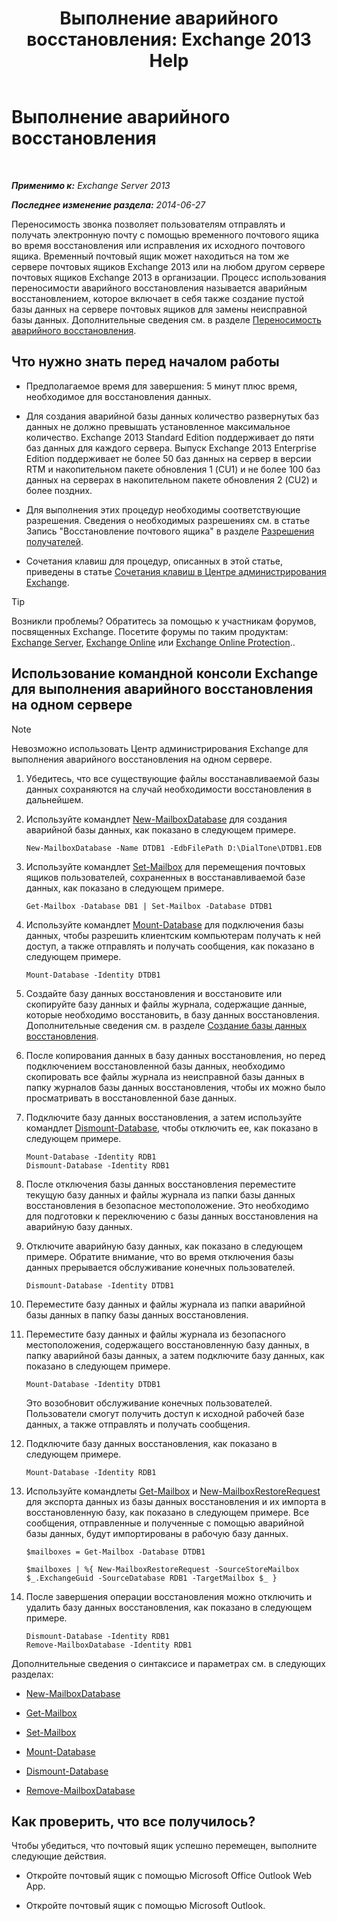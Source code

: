 ﻿---
title: 'Выполнение аварийного восстановления: Exchange 2013 Help'
TOCTitle: Выполнение аварийного восстановления
ms:assetid: 158817fa-4b17-4fa9-8341-a86609e6a388
ms:mtpsurl: https://technet.microsoft.com/ru-ru/library/Dd979810(v=EXCHG.150)
ms:contentKeyID: 51408005
ms.date: 05/22/2018
mtps_version: v=EXCHG.150
ms.translationtype: MT
---

# Выполнение аварийного восстановления

 

_**Применимо к:** Exchange Server 2013_

_**Последнее изменение раздела:** 2014-06-27_

Переносимость звонка позволяет пользователям отправлять и получать электронную почту с помощью временного почтового ящика во время восстановления или исправления их исходного почтового ящика. Временный почтовый ящик может находиться на том же сервере почтовых ящиков Exchange 2013 или на любом другом сервере почтовых ящиков Exchange 2013 в организации. Процесс использования переносимости аварийного восстановления называется аварийным восстановлением, которое включает в себя также создание пустой базы данных на сервере почтовых ящиков для замены неисправной базы данных. Дополнительные сведения см. в разделе [Переносимость аварийного восстановления](dial-tone-portability-exchange-2013-help.md).

## Что нужно знать перед началом работы

  - Предполагаемое время для завершения: 5 минут плюс время, необходимое для восстановления данных.

  - Для создания аварийной базы данных количество развернутых баз данных не должно превышать установленное максимальное количество. Exchange 2013 Standard Edition поддерживает до пяти баз данных для каждого сервера. Выпуск Exchange 2013 Enterprise Edition поддерживает не более 50 баз данных на сервер в версии RTM и накопительном пакете обновления 1 (CU1) и не более 100 баз данных на серверах в накопительном пакете обновления 2 (CU2) и более поздних.

  - Для выполнения этих процедур необходимы соответствующие разрешения. Сведения о необходимых разрешениях см. в статье Запись "Восстановление почтового ящика" в разделе [Разрешения получателей](recipients-permissions-exchange-2013-help.md).

  - Сочетания клавиш для процедур, описанных в этой статье, приведены в статье [Сочетания клавиш в Центре администрирования Exchange](keyboard-shortcuts-in-the-exchange-admin-center-exchange-online-protection-help.md).

> [!TIP]  
> Возникли проблемы? Обратитесь за помощью к участникам форумов, посвященных Exchange. Посетите форумы по таким продуктам: <a href="https://go.microsoft.com/fwlink/p/?linkid=60612">Exchange Server</a>, <a href="https://go.microsoft.com/fwlink/p/?linkid=267542">Exchange Online</a> или <a href="https://go.microsoft.com/fwlink/p/?linkid=285351">Exchange Online Protection</a>..


## Использование командной консоли Exchange для выполнения аварийного восстановления на одном сервере

> [!NOTE]  
> Невозможно использовать Центр администрирования Exchange для выполнения аварийного восстановления на одном сервере.


1.  Убедитесь, что все существующие файлы восстанавливаемой базы данных сохраняются на случай необходимости восстановления в дальнейшем.

2.  Используйте командлет [New-MailboxDatabase](https://technet.microsoft.com/ru-ru/library/aa997976\(v=exchg.150\)) для создания аварийной базы данных, как показано в следующем примере.
    
        New-MailboxDatabase -Name DTDB1 -EdbFilePath D:\DialTone\DTDB1.EDB

3.  Используйте командлет [Set-Mailbox](https://technet.microsoft.com/ru-ru/library/bb123981\(v=exchg.150\)) для перемещения почтовых ящиков пользователей, сохраненных в восстанавливаемой базе данных, как показано в следующем примере.
    
        Get-Mailbox -Database DB1 | Set-Mailbox -Database DTDB1

4.  Используйте командлет [Mount-Database](https://technet.microsoft.com/ru-ru/library/aa998871\(v=exchg.150\)) для подключения базы данных, чтобы разрешить клиентским компьютерам получать к ней доступ, а также отправлять и получать сообщения, как показано в следующем примере.
    
        Mount-Database -Identity DTDB1

5.  Создайте базу данных восстановления и восстановите или скопируйте базу данных и файлы журнала, содержащие данные, которые необходимо восстановить, в базу данных восстановления. Дополнительные сведения см. в разделе [Создание базы данных восстановления](create-a-recovery-database-exchange-2013-help.md).

6.  После копирования данных в базу данных восстановления, но перед подключением восстановленной базы данных, необходимо скопировать все файлы журнала из неисправной базы данных в папку журналов базы данных восстановления, чтобы их можно было просматривать в восстановленной базе данных.

7.  Подключите базу данных восстановления, а затем используйте командлет [Dismount-Database](https://technet.microsoft.com/ru-ru/library/bb124936\(v=exchg.150\)), чтобы отключить ее, как показано в следующем примере.
    
        Mount-Database -Identity RDB1
        Dismount-Database -Identity RDB1

8.  После отключения базы данных восстановления переместите текущую базу данных и файлы журнала из папки базы данных восстановления в безопасное местоположение. Это необходимо для подготовки к переключению с базы данных восстановления на аварийную базу данных.

9.  Отключите аварийную базу данных, как показано в следующем примере. Обратите внимание, что во время отключения базы данных прерывается обслуживание конечных пользователей.
    
        Dismount-Database -Identity DTDB1

10. Переместите базу данных и файлы журнала из папки аварийной базы данных в папку базы данных восстановления.

11. Переместите базу данных и файлы журнала из безопасного местоположения, содержащего восстановленную базу данных, в папку аварийной базы данных, а затем подключите базу данных, как показано в следующем примере.
    
        Mount-Database -Identity DTDB1
    
    Это возобновит обслуживание конечных пользователей. Пользователи смогут получить доступ к исходной рабочей базе данных, а также отправлять и получать сообщения.

12. Подключите базу данных восстановления, как показано в следующем примере.
    
        Mount-Database -Identity RDB1

13. Используйте командлеты [Get-Mailbox](https://technet.microsoft.com/ru-ru/library/bb123685\(v=exchg.150\)) и [New-MailboxRestoreRequest](https://technet.microsoft.com/ru-ru/library/ff829875\(v=exchg.150\)) для экспорта данных из базы данных восстановления и их импорта в восстановленную базу, как показано в следующем примере. Все сообщения, отправленные и полученные с помощью аварийной базы данных, будут импортированы в рабочую базу данных.
    
    ```
    $mailboxes = Get-Mailbox -Database DTDB1
    ```
    ```    
    $mailboxes | %{ New-MailboxRestoreRequest -SourceStoreMailbox $_.ExchangeGuid -SourceDatabase RDB1 -TargetMailbox $_ }
    ```

14. После завершения операции восстановления можно отключить и удалить базу данных восстановления, как показано в следующем примере.
    
    ```
    Dismount-Database -Identity RDB1
    Remove-MailboxDatabase -Identity RDB1
    ```

Дополнительные сведения о синтаксисе и параметрах см. в следующих разделах:

  - [New-MailboxDatabase](https://technet.microsoft.com/ru-ru/library/aa997976\(v=exchg.150\))

  - [Get-Mailbox](https://technet.microsoft.com/ru-ru/library/bb123685\(v=exchg.150\))

  - [Set-Mailbox](https://technet.microsoft.com/ru-ru/library/bb123981\(v=exchg.150\))

  - [Mount-Database](https://technet.microsoft.com/ru-ru/library/aa998871\(v=exchg.150\))

  - [Dismount-Database](https://technet.microsoft.com/ru-ru/library/bb124936\(v=exchg.150\))

  - [Remove-MailboxDatabase](https://technet.microsoft.com/ru-ru/library/aa997931\(v=exchg.150\))

## Как проверить, что все получилось?

Чтобы убедиться, что почтовый ящик успешно перемещен, выполните следующие действия.

  - Откройте почтовый ящик с помощью Microsoft Office Outlook Web App.

  - Откройте почтовый ящик с помощью Microsoft Outlook.

